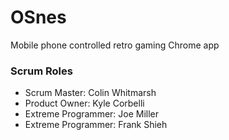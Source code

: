 # OSnes
Mobile phone controlled retro gaming Chrome app

### Scrum Roles
 - Scrum Master: Colin Whitmarsh
 - Product Owner: Kyle Corbelli
 - Extreme Programmer: Joe Miller
 - Extreme Programmer: Frank Shieh
